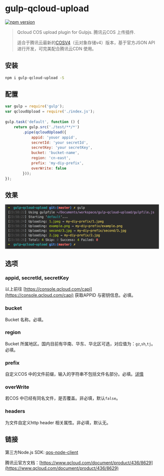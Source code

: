 # gulp-qcloud-upload

[![npm version](https://badge.fury.io/js/gulp-qcloud-upload.svg)](https://www.npmjs.com/package/gulp-qcloud-upload)

> Qcloud COS upload plugin for Gulpjs. 腾讯云COS 上传插件.
> 
> 适合于腾讯云最新的[COSV4](https://console.qcloud.com/cos4)（云对象存储v4）版本，基于官方JSON API进行开发，可完美配合腾讯云CDN 使用。

## 安装

```bash
npm i gulp-qcloud-upload -S
```

## 配置

```javascript
var gulp = require('gulp');
var qcloudUpload = require('./index.js');

gulp.task('default', function () {
    return gulp.src('./test/**/*')
        .pipe(qcloudUpload({
            appid: 'youor appid',
            secretId: 'your secretId',
            secretKey: 'your secretKey',
            bucket: 'bucket-name',
            region: 'cn-east',
            prefix: 'my-diy-prefix',
            overWrite: false
        }));
});
```
## 效果

![效果](test/example.png)

## 选项

### appid, secretId, secretKey

以上前往 [https://console.qcloud.com/capi](https://console.qcloud.com/capi) 获取APPID 与密钥信息。必填。

### bucket

Bucket 名称。必填。

### region

Bucket 所属地区。国内目前有华南、华东、华北区可选，对应值为：`gz`,`sh`,`tj`。必填。

### prefix

自定义COS 中的文件前缀，输入的字符串不包括文件名部分。必填。[详情](https://www.qcloud.com/document/product/436/6237 )

### overWrite

若COS 中已经有同名文件，是否覆盖。非必填，默认`false`。

### headers

为文件自定义http header 相关属性。非必填，默认无。

## 链接

第三方Node.js SDK: [qos-node-client](https://github.com/Youmoo/qos-node-client)

腾讯云官方文档：[https://www.qcloud.com/document/product/436/8629](https://www.qcloud.com/document/product/436/8629)
